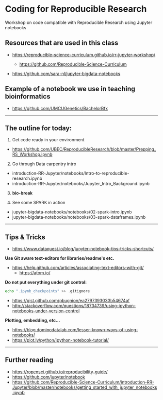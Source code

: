 # Coding for Reproducible Research
Workshop on code compatible with Reproducible Research using Jupyter notebooks

## Resources that are used in this class
* https://reproducible-science-curriculum.github.io/rr-jupyter-workshop/
  * https://github.com/Reproducible-Science-Curriculum

* https://github.com/sara-nl/jupyter-bigdata-notebooks

## Example of a notebook we use in teaching bioinformatics
* https://github.com/UMCUGenetics/BachelorBfx

---

## The outline for today:
1. Get code ready in your environment
  * https://github.com/UBEC/ReproducibleResearch/blob/master/Prepping_RS_Workshop.ipynb

2. Go through Data carpentry intro
  * introduction-RR-Jupyter/notebooks/Intro-to-reproducible-research.ipynb
  * introduction-RR-Jupyter/notebooks/Jupyter_Intro_Background.ipynb

3. **bio-break**

4. See some SPARK in action
  * jupyter-bigdata-notebooks/notebooks/02-spark-intro.ipynb
  * jupyter-bigdata-notebooks/notebooks/03-spark-dataframes.ipynb

---

## Tips & Tricks
* https://www.dataquest.io/blog/jupyter-notebook-tips-tricks-shortcuts/

**Use Git aware text-editors for libraries/readme's etc.**
* https://help.github.com/articles/associating-text-editors-with-git/
  * https://atom.io/

**Do not put everything under git control:**
~~~ bash
echo ".ipynb_checkpoints" >> .gitignore
~~~
* https://gist.github.com/pbugnion/ea2797393033b54674af
* http://stackoverflow.com/questions/18734739/using-ipython-notebooks-under-version-control

**Plotting, embedding, etc...**
* https://blog.dominodatalab.com/lesser-known-ways-of-using-notebooks/
* https://plot.ly/python/ipython-notebook-tutorial/

---

## Further reading
* https://ropensci.github.io/reproducibility-guide/
* https://github.com/jupyter/notebook
* https://github.com/Reproducible-Science-Curriculum/introduction-RR-Jupyter/blob/master/notebooks/getting_started_with_jupyter_notebooks.ipynb
